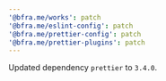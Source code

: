 ```yaml
---
'@bfra.me/works': patch
'@bfra.me/eslint-config': patch
'@bfra.me/prettier-config': patch
'@bfra.me/prettier-plugins': patch
---
```


Updated dependency `prettier` to `3.4.0`.
